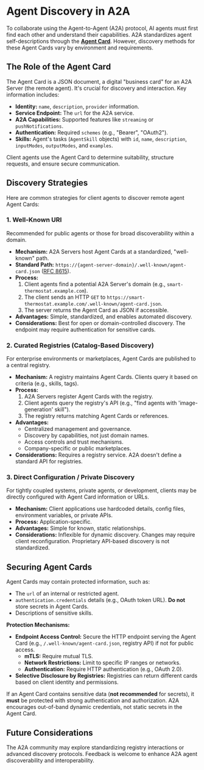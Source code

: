 # Agent Discovery in A2A

To collaborate using the Agent-to-Agent (A2A) protocol, AI agents must first find each other and understand their capabilities. A2A standardizes agent self-descriptions through the **[Agent Card](../specification.md#5-agent-discovery-the-agent-card)**. However, discovery methods for these Agent Cards vary by environment and requirements.

## The Role of the Agent Card

The Agent Card is a JSON document, a digital "business card" for an A2A Server (the remote agent). It's crucial for discovery and interaction. Key information includes:

- **Identity:** `name`, `description`, `provider` information.
- **Service Endpoint:** The `url` for the A2A service.
- **A2A Capabilities:** Supported features like `streaming` or `pushNotifications`.
- **Authentication:** Required `schemes` (e.g., "Bearer", "OAuth2").
- **Skills:** Agent's tasks (`AgentSkill` objects) with `id`, `name`, `description`, `inputModes`, `outputModes`, and `examples`.

Client agents use the Agent Card to determine suitability, structure requests, and ensure secure communication.

## Discovery Strategies

Here are common strategies for client agents to discover remote agent Agent Cards:

### 1. Well-Known URI

Recommended for public agents or those for broad discoverability within a domain.

- **Mechanism:** A2A Servers host Agent Cards at a standardized, "well-known" path.
- **Standard Path:** `https://{agent-server-domain}/.well-known/agent-card.json` ([RFC 8615](https://www.ietf.org/rfc/rfc8615.txt)).
- **Process:**
    1. Client agents find a potential A2A Server's domain (e.g., `smart-thermostat.example.com`).
    2. The client sends an HTTP `GET` to `https://smart-thermostat.example.com/.well-known/agent-card.json`.
    3. The server returns the Agent Card as JSON if accessible.
- **Advantages:** Simple, standardized, and enables automated discovery.
- **Considerations:** Best for open or domain-controlled discovery. The endpoint may require authentication for sensitive cards.

### 2. Curated Registries (Catalog-Based Discovery)

For enterprise environments or marketplaces, Agent Cards are published to a central registry.

- **Mechanism:** A registry maintains Agent Cards. Clients query it based on criteria (e.g., skills, tags).
- **Process:**
    1. A2A Servers register Agent Cards with the registry.
    2. Client agents query the registry's API (e.g., "find agents with 'image-generation' skill").
    3. The registry returns matching Agent Cards or references.
- **Advantages:**
    - Centralized management and governance.
    - Discovery by capabilities, not just domain names.
    - Access controls and trust mechanisms.
    - Company-specific or public marketplaces.
- **Considerations:** Requires a registry service. A2A doesn't define a standard API for registries.

### 3. Direct Configuration / Private Discovery

For tightly coupled systems, private agents, or development, clients may be directly configured with Agent Card information or URLs.

- **Mechanism:** Client applications use hardcoded details, config files, environment variables, or private APIs.
- **Process:** Application-specific.
- **Advantages:** Simple for known, static relationships.
- **Considerations:** Inflexible for dynamic discovery. Changes may require client reconfiguration. Proprietary API-based discovery is not standardized.

## Securing Agent Cards

Agent Cards may contain protected information, such as:

-   The `url` of an internal or restricted agent.
-   `authentication.credentials` details (e.g., OAuth token URL). **Do not** store secrets in Agent Cards.
-   Descriptions of sensitive skills.

**Protection Mechanisms:**

- **Endpoint Access Control:** Secure the HTTP endpoint serving the Agent Card (e.g., `/.well-known/agent-card.json`, registry API) if not for public access.
    -   **mTLS:** Require mutual TLS.
    -   **Network Restrictions:** Limit to specific IP ranges or networks.
    -   **Authentication:** Require HTTP authentication (e.g., OAuth 2.0).
- **Selective Disclosure by Registries:** Registries can return different cards based on client identity and permissions.

If an Agent Card contains sensitive data (**not recommended** for secrets), it **must** be protected with strong authentication and authorization. A2A encourages out-of-band dynamic credentials, not static secrets in the Agent Card.

## Future Considerations

The A2A community may explore standardizing registry interactions or advanced discovery protocols. Feedback is welcome to enhance A2A agent discoverability and interoperability.
